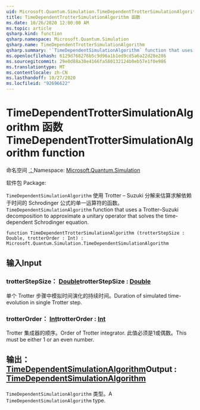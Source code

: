 ```yaml
---
uid: Microsoft.Quantum.Simulation.TimeDependentTrotterSimulationAlgorithm
title: TimeDependentTrotterSimulationAlgorithm 函数
ms.date: 10/26/2020 12:00:00 AM
ms.topic: article
qsharp.kind: function
qsharp.namespace: Microsoft.Quantum.Simulation
qsharp.name: TimeDependentTrotterSimulationAlgorithm
qsharp.summary: '`TimeDependentSimulationAlgorithm` function that uses a Trotter–Suzuki decomposition to approximate a unitary operator that solves the time-dependent Schrodinger equation.'
ms.openlocfilehash: 6129d768276b5c9d96a1b1ed9cd5a6a22d28e286
ms.sourcegitcommit: 29e0d88a30e4166fa580132124b0eb57e1f0e986
ms.translationtype: MT
ms.contentlocale: zh-CN
ms.lasthandoff: 10/27/2020
ms.locfileid: "92696622"
---
```

# <a name="timedependenttrottersimulationalgorithm-function"></a><span data-ttu-id="d91fd-102">TimeDependentTrotterSimulationAlgorithm 函数</span><span class="sxs-lookup"><span data-stu-id="d91fd-102">TimeDependentTrotterSimulationAlgorithm function</span></span>

<span data-ttu-id="d91fd-103">命名空间 [：](xref:Microsoft.Quantum.Simulation)</span><span class="sxs-lookup"><span data-stu-id="d91fd-103">Namespace: [Microsoft.Quantum.Simulation](xref:Microsoft.Quantum.Simulation)</span></span>

<span data-ttu-id="d91fd-104">软件包 [](https://nuget.org/packages/)</span><span class="sxs-lookup"><span data-stu-id="d91fd-104">Package: [](https://nuget.org/packages/)</span></span>


<span data-ttu-id="d91fd-105">`TimeDependentSimulationAlgorithm` 使用 Trotter – Suzuki 分解来估算求解依赖于时间的 Schrodinger 公式的单一运算符的函数。</span><span class="sxs-lookup"><span data-stu-id="d91fd-105">`TimeDependentSimulationAlgorithm` function that uses a Trotter–Suzuki decomposition to approximate a unitary operator that solves the time-dependent Schrodinger equation.</span></span>

```qsharp
function TimeDependentTrotterSimulationAlgorithm (trotterStepSize : Double, trotterOrder : Int) : Microsoft.Quantum.Simulation.TimeDependentSimulationAlgorithm
```


## <a name="input"></a><span data-ttu-id="d91fd-106">输入</span><span class="sxs-lookup"><span data-stu-id="d91fd-106">Input</span></span>

### <a name="trotterstepsize--double"></a><span data-ttu-id="d91fd-107">trotterStepSize： [Double](xref:microsoft.quantum.lang-ref.double)</span><span class="sxs-lookup"><span data-stu-id="d91fd-107">trotterStepSize : [Double](xref:microsoft.quantum.lang-ref.double)</span></span>

<span data-ttu-id="d91fd-108">单个 Trotter 步骤中模拟时间演化的持续时间。</span><span class="sxs-lookup"><span data-stu-id="d91fd-108">Duration of simulated time-evolution in single Trotter step.</span></span>


### <a name="trotterorder--int"></a><span data-ttu-id="d91fd-109">trotterOrder： [Int](xref:microsoft.quantum.lang-ref.int)</span><span class="sxs-lookup"><span data-stu-id="d91fd-109">trotterOrder : [Int](xref:microsoft.quantum.lang-ref.int)</span></span>

<span data-ttu-id="d91fd-110">Trotter 集成器的顺序。</span><span class="sxs-lookup"><span data-stu-id="d91fd-110">Order of Trotter integrator.</span></span> <span data-ttu-id="d91fd-111">此值必须是1或偶数。</span><span class="sxs-lookup"><span data-stu-id="d91fd-111">This must be either 1 or an even number.</span></span>



## <a name="output--timedependentsimulationalgorithm"></a><span data-ttu-id="d91fd-112">输出： [TimeDependentSimulationAlgorithm](xref:Microsoft.Quantum.Simulation.TimeDependentSimulationAlgorithm)</span><span class="sxs-lookup"><span data-stu-id="d91fd-112">Output : [TimeDependentSimulationAlgorithm](xref:Microsoft.Quantum.Simulation.TimeDependentSimulationAlgorithm)</span></span>

<span data-ttu-id="d91fd-113">`TimeDependentSimulationAlgorithm` 类型。</span><span class="sxs-lookup"><span data-stu-id="d91fd-113">A `TimeDependentSimulationAlgorithm` type.</span></span>